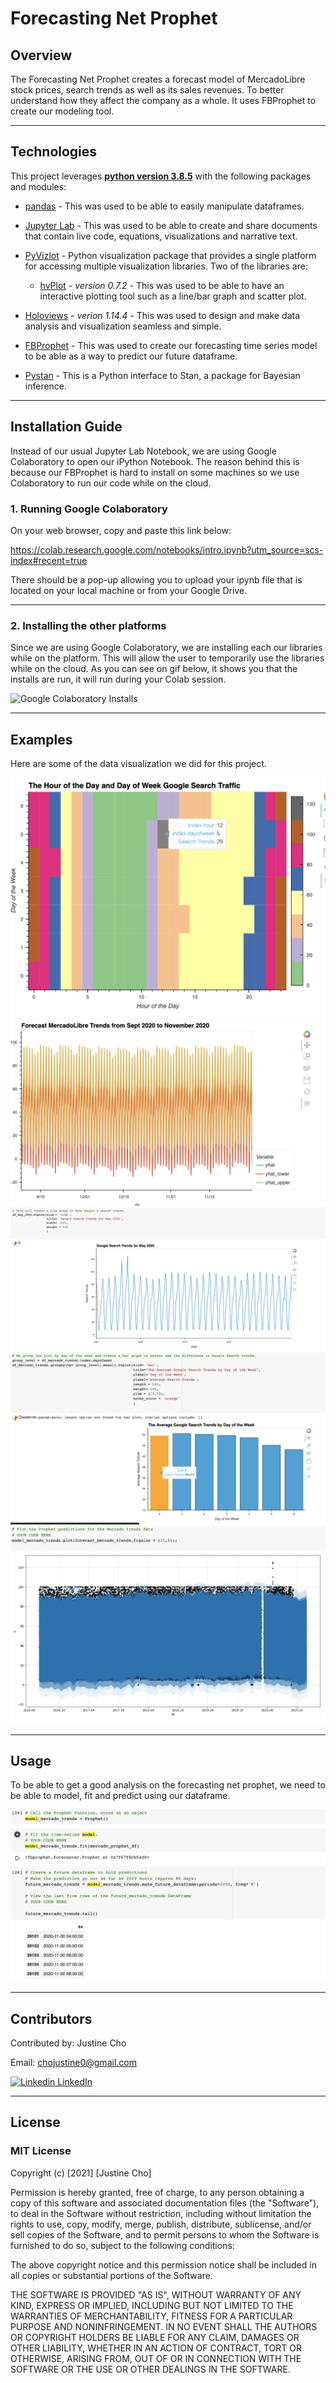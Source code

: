 # **Forecasting Net Prophet**

## Overview

The Forecasting Net Prophet creates a forecast model of MercadoLibre stock prices, search trends as well as its sales revenues. To better understand how they affect the company as a whole. It uses FBProphet to create our modeling tool.

---

## Technologies

This project leverages **[python version 3.8.5](https://www.python.org/downloads/)** with the following packages and modules:

* [pandas](https://pandas.pydata.org/docs/) - This was used to be able to easily manipulate dataframes.

* [Jupyter Lab](https://jupyterlab.readthedocs.io/en/stable/) - This was used to be able to create and share documents that contain live code, equations, visualizations and narrative text.

* [PyVizlot](https://pyviz.org/) -  Python visualization package that provides a single platform for accessing multiple visualization libraries. Two of the libraries are:

    * [hvPlot](https://hvplot.holoviz.org/index.html) - *version  0.7.2* - This was used to be able to have an interactive plotting tool such as a line/bar graph and scatter plot.

* [Holoviews](https://holoviews.org/) - *verion 1.14.4* - This was used to design and make data analysis and visualization seamless and simple. 

* [FBProphet](https://facebook.github.io/prophet/) - This was used to create our forecasting time series model to be able as a way to predict our future dataframe.

* [Pystan](https://pystan.readthedocs.io/en/latest/) - This is a Python interface to Stan, a package for Bayesian inference.
---
## Installation Guide

Instead of our usual Jupyter Lab Notebook, we are using Google Colaboratory to open our iPython Notebook. The reason behind this is because our FBProphet is hard to install on some machines so we use Colaboratory to run our code while on the cloud.


### 1. Running Google Colaboratory

On your web browser,  copy and paste this link below: 

https://colab.research.google.com/notebooks/intro.ipynb?utm_source=scs-index#recent=true

There should be a pop-up allowing you to upload your ipynb file that is located on your local machine or from your Google Drive.


---

### 2. Installing the other platforms

 Since we are using Google Colaboratory, we are installing each our libraries while on the platform. This will allow the user to temporarily use the libraries while on the cloud. As you can see on gif below, it shows you that the installs are run, it will run during your Colab session.

![Google Colaboratory Installs](./images/google_colaboratory_install.gif)


---
## Examples

Here are some of the data visualization we did for this project.

![Heatmap of trend](./images/heatmap.png)
![forecast trend](./images/forecast_trend.png) 
![search trend](./images/search_trend.png)
![average search trend](./images/average_search_trend.png) 
![fbprophet plot](./images/fbprophet_plot.png) 



---

## Usage

To be able to get a good analysis on the forecasting net prophet, we need to be able to model, fit and predict using our dataframe.

![fbprophet](./images/fbprophet.png) 

---

## Contributors

Contributed by: Justine Cho

Email: chojustine0@gmail.com


[![Linkedin](https://i.stack.imgur.com/gVE0j.png) LinkedIn](https://www.linkedin.com/in/justinecho)

---

## License

### **MIT License**

Copyright (c) [2021] [Justine Cho]

Permission is hereby granted, free of charge, to any person obtaining a copy
of this software and associated documentation files (the "Software"), to deal
in the Software without restriction, including without limitation the rights
to use, copy, modify, merge, publish, distribute, sublicense, and/or sell
copies of the Software, and to permit persons to whom the Software is
furnished to do so, subject to the following conditions:

The above copyright notice and this permission notice shall be included in all
copies or substantial portions of the Software.

THE SOFTWARE IS PROVIDED "AS IS", WITHOUT WARRANTY OF ANY KIND, EXPRESS OR
IMPLIED, INCLUDING BUT NOT LIMITED TO THE WARRANTIES OF MERCHANTABILITY,
FITNESS FOR A PARTICULAR PURPOSE AND NONINFRINGEMENT. IN NO EVENT SHALL THE
AUTHORS OR COPYRIGHT HOLDERS BE LIABLE FOR ANY CLAIM, DAMAGES OR OTHER
LIABILITY, WHETHER IN AN ACTION OF CONTRACT, TORT OR OTHERWISE, ARISING FROM,
OUT OF OR IN CONNECTION WITH THE SOFTWARE OR THE USE OR OTHER DEALINGS IN THE
SOFTWARE.
